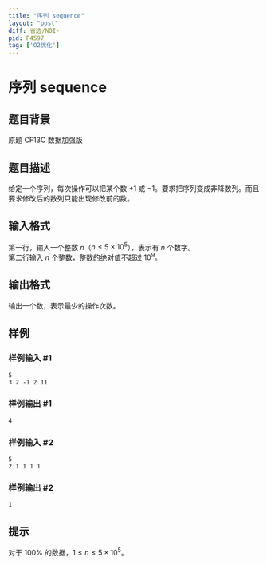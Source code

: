 ```yaml
---
title: "序列 sequence"
layout: "post"
diff: 省选/NOI-
pid: P4597
tag: ['O2优化']
---
```

# 序列 sequence
## 题目背景

原题 CF13C 数据加强版
## 题目描述

给定一个序列，每次操作可以把某个数 $+1$ 或 $-1$。要求把序列变成非降数列。而且要求修改后的数列只能出现修改前的数。
## 输入格式

第一行，输入一个整数 $n$（$n \leq 5 \times 10^5$），表示有 $n$ 个数字。  
第二行输入 $n$ 个整数，整数的绝对值不超过 $10^9$。
## 输出格式

输出一个数，表示最少的操作次数。
## 样例

### 样例输入 #1
```
5
3 2 -1 2 11

```
### 样例输出 #1
```
4
```
### 样例输入 #2
```
5
2 1 1 1 1

```
### 样例输出 #2
```
1
```
## 提示

对于 $100 \%$ 的数据，$1 \le n \le 5 \times {10}^5$。
